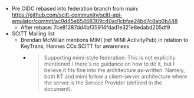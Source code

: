- Pre OIDC rebased into federation branch from main: https://github.com/scitt-community/scitt-api-emulator/commit/ac0d45e65468309c40ad1cbfae24bd7c8ab0b448
  - After rebase: 7ce81287dd4bf35914fdad1e321e8edabd205df9
- SCITT Mailing list
  - Brendan McMillan mentions MIMI (ref MIMI ActivityPub) in relation to KeyTrans, Hannes CCs SCITT for awareness
    - > Supporting mimi-style federation: This is not explicitly mentioned / there's no guidance on how to do it, but I believe it fits fine into the architecture as-written. Namely, both KT and mimi follow a client-server architecture where the server is the Service Provider (defined in the document).